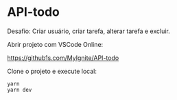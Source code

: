 # API-todo
Desafio: Criar usuário, criar tarefa, alterar tarefa e excluir.

Abrir projeto com VSCode Online:

https://github1s.com/MyIgnite/API-todo

Clone o projeto e execute local:</br>

`yarn` </br>
`yarn dev` </br>
